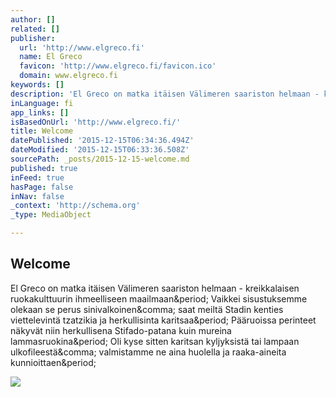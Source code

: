```yaml
---
author: []
related: []
publisher:
  url: 'http://www.elgreco.fi'
  name: El Greco
  favicon: 'http://www.elgreco.fi/favicon.ico'
  domain: www.elgreco.fi
keywords: []
description: 'El Greco on matka itäisen Välimeren saariston helmaan - kreikkalaisen ruokakulttuurin ihmeelliseen maailmaan. Vaikkei sisustuksemme olekaan se perus sinivalkoinen, saat meiltä Stadin kenties viettelevintä tzatzikia ja herkullisinta karitsaa. Pääruoissa perinteet näkyvät niin herkullisena Stifado-patana kuin mureina lammasruokina. Oli kyse sitten karitsan kyljyksistä tai lampaan ulkofileestä, valmistamme ne aina huolella ja raaka-aineita kunnioittaen.'
inLanguage: fi
app_links: []
isBasedOnUrl: 'http://www.elgreco.fi/'
title: Welcome
datePublished: '2015-12-15T06:34:36.494Z'
dateModified: '2015-12-15T06:33:36.508Z'
sourcePath: _posts/2015-12-15-welcome.md
published: true
inFeed: true
hasPage: false
inNav: false
_context: 'http://schema.org'
_type: MediaObject

---
```

<article style=""><h1>Welcome</h1><p>El Greco on matka itäisen Välimeren saariston helmaan - kreikkalaisen ruokakulttuurin ihmeelliseen maailmaan&amp;period; Vaikkei sisustuksemme olekaan se perus sinivalkoinen&amp;comma; saat meiltä Stadin kenties viettelevintä tzatzikia ja herkullisinta karitsaa&amp;period; Pääruoissa perinteet näkyvät niin herkullisena Stifado-patana kuin mureina lammasruokina&amp;period; Oli kyse sitten karitsan kyljyksistä tai lampaan ulkofileestä&amp;comma; valmistamme ne aina huolella ja raaka-aineita kunnioittaen&amp;period;</p><img src="https://static1.squarespace.com/static/52ef9e3ae4b049f3468347f3/t/55a6b761e4b079b1bf4c7e38/1450003654588/?format=1000w" /></article>